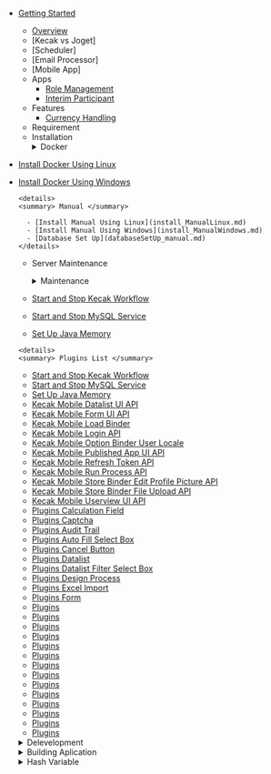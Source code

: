 - [Getting Started](README.md)
	- [Overview](gettingStarted_Overview.md)
	- [Kecak vs Joget] 
	- [Scheduler]
	- [Email Processor]
	- [Mobile App]
	- Apps
		- [Role Management](tesst.md)
		- [Interim Participant](InterimParticipant.md)
	- Features
		- [Currency Handling](CurrencyHandling.md)
  - Requirement
  - Installation
	  <details>
	  <summary> Docker </summary>
			
- [Install Docker Using Linux](Docker_InstallLinux.md)
- [Install Docker Using Windows](Docker_InstallWindows.md)
      </details>
      
	  <details>
	  <summary> Manual </summary>
	
		- [Install Manual Using Linux](install_ManualLinux.md)
		- [Install Manual Using Windows](install_ManualWindows.md)
		- [Database Set Up](databaseSetUp_manual.md)
      </details>
      
      
   - Server Maintenance
	  <details>
	  <summary> Maintenance </summary>

	- [Start and Stop Kecak Workflow](start.md)
	- [Start and Stop MySQL Service](stop.md)
	- [Set Up Java Memory](tesss.md)
	
     </details>
  

	  <details>
	  <summary> Plugins List </summary>

	 - [Start and Stop Kecak Workflow](PluginsList_KecakMobile_InboxPageAPI.md)
	 - [Start and Stop MySQL Service](PluginsList_KecakMobile_CheckTokenAPI.md)
	 - [Set Up Java Memory](PluginsList_KecakMobile_DataListActionAPI.md)
	 - [Kecak Mobile Datalist UI API](PluginsList_KecakMobile_datalistUiAPI.md)
	 - [Kecak Mobile Form UI API](PluginsList_KecakMobile_FormUiAPI.md)
	 - [Kecak Mobile Load Binder](PluginsList_KecakMobile_LoadBinder.md)
	 - [Kecak Mobile Login API](PluginsList_KecakMobile_LoginAPI.md)
	 - [Kecak Mobile Option Binder User Locale](PluginsList_KecakMobile_optionBinderUserLocale.md)
	 - [Kecak Mobile Published App UI API](PluginsList_KecakMobile_publishedAppUiAPI.md)
	 - [Kecak Mobile Refresh Token API](PluginsList_KecakMobile_refreshTokenAPI.md)
	 - [Kecak Mobile Run Process API](PluginsList_KecakMobile_runProcessPageAPI.md)
	 - [Kecak Mobile Store Binder Edit Profile Picture API](PluginsList_KecakMobile_storeBinder_editProfilePictureAPI.md)
	 - [Kecak Mobile Store Binder File Upload API](PluginsList_KecakMobile_StoreBinder-FileUploadAPI.md)
	 - [Kecak Mobile Userview UI API](PluginsList_KecakMobile_userviewUiAPI.md)
	 - [Plugins Calculation Field](pluginsList_CalculationField.md)
	 - [Plugins Captcha](pluginsList_Captcha.md)
	 - [Plugins Audit Trail](PluginsList_auditTrail.md)
	 - [Plugins Auto Fill Select Box](PluginsList_autoFillSelectBox.md)
	 - [Plugins Cancel Button](PluginsList_cancelButton.md)
	 - [Plugins Datalist](PluginsList_datalist.md)
	 - [Plugins Datalist Filter Select Box](pluginsList_datalistFilter_selectBox.md)
	 - [Plugins Design Process](PluginsList_DesignProcess.md)
	 - [Plugins Excel Import](PluginsList_excelImport.md)
	 - [Plugins Form](PluginsList_Form.md)
	 - [Plugins ](PluginsList_FormatterHashVariable.md)
	 - [Plugins](PluginsList_formGrid.md)
	 - [Plugins](pluginsList_kecakCancelButton.md)
	 - [Plugins](pluginsList_mobileApprovalAPI.md)
	 - [Plugins](pluginsList_mobileRequestAPI.md)
	 - [Plugins](PluginsList_ParticipantMapping.md)
	 - [Plugins](pluginsList_permissions.md)
	 - [Plugins](PluginsList_RoleManagement.md)
	 - [Plugins](PluginsList_Routes.md)
	 - [Plugins](pluginsList_soap.md)
	 - [Plugins](pluginsList_spreadsheets.md)
	 - [Plugins](pluginsList_timePicker.md)
	 - [Plugins](PluginsList_Userview.md)
	 - [Plugins](PluginsList_WorkflowVariable.md)

	 </details>


	 <details>
	<summary> Delevelopment </summary>

	- [Compliling Core](development_compilingCore.md)
	- [Automated Process](development_automatedProcess.md)
	- [API](develpoment_API.md) 
	- [Plugin Suite](development_PluginSuite.md)

	</details>


	<details>
	<summary> Building Aplication </summary>

	- System Administration 
	- SLA Limit
	- Advande Insignt into form Builder 
	- Building Fornt End App
	- Insight into Joget Workflow

	<details>
	<summary> Participant Mapping</summary>

	- [Map Activities to Form](ParticipantMapping_MapActivitiestoForms.md)
	- [Map Activities to Plugins](ParticipantMapping_MapoolstoPlugins.md)
	- [Variable List](ParticipantMapping_VariableList.md)

	</details>

	</details>

	<details>
	<summary> Hash Variable </summary>

	- [What is Hash Variable](buildingAplication_HashVariabel.md)
	- [Hash Variable - App Devintion](hashVariable_AppDefinition.md)
	- [Hash Variable - Bean Shell](hashVariable_BeanShell.md)
	- [Hash Variable - Data Hash Variable](hashVariable-DataHashVariable.md)
	- [Hash Variable - Form Binder](hashVariable_AppDefinition.md)
	- [Hash Variable - Performer](hashVariable_Performer.md)
	- [Hash Variable - Platform](hashVariable_Platform.md)
	- [Hash Variable - Request Parameter](HashVariable_RequestParameter.md)
	- [Hash Variable - Request](hashVariable_Request.md)
	- [Hash Variable - User](hashVariable_User.md)
	- [Hash Variable - Users](hashVariable_Users.md)
	- [Hash Variable - Userview Key](hashVariable_UserviewKey.md)
	- [Hash Variable - Workflow Process Hash Variable](HashVariable_WorkflowProcessHashVariable.md)
	- [Hash Variable - Workflow Variable](hashVariable_WorkflowVariable.md)
	- [Hash Variable - Workflow Assignment](HashVariable_WorkflowAssignmentHashVariable.md)

	</details>
